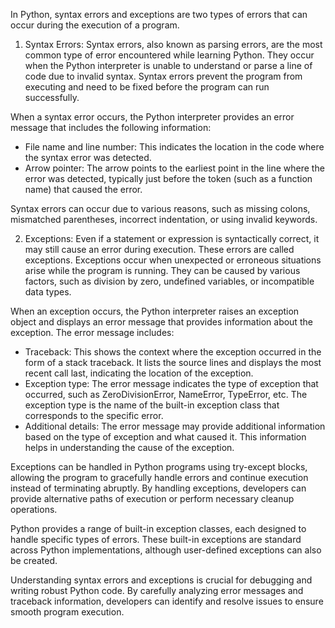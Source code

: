 In Python, syntax errors and exceptions are two types of errors that can occur during the execution of a program.

1. Syntax Errors:
Syntax errors, also known as parsing errors, are the most common type of error encountered while learning Python. They occur when the Python interpreter is unable to understand or parse a line of code due to invalid syntax. Syntax errors prevent the program from executing and need to be fixed before the program can run successfully.

When a syntax error occurs, the Python interpreter provides an error message that includes the following information:
- File name and line number: This indicates the location in the code where the syntax error was detected.
- Arrow pointer: The arrow points to the earliest point in the line where the error was detected, typically just before the token (such as a function name) that caused the error.

Syntax errors can occur due to various reasons, such as missing colons, mismatched parentheses, incorrect indentation, or using invalid keywords.

2. Exceptions:
Even if a statement or expression is syntactically correct, it may still cause an error during execution. These errors are called exceptions. Exceptions occur when unexpected or erroneous situations arise while the program is running. They can be caused by various factors, such as division by zero, undefined variables, or incompatible data types.

When an exception occurs, the Python interpreter raises an exception object and displays an error message that provides information about the exception. The error message includes:
- Traceback: This shows the context where the exception occurred in the form of a stack traceback. It lists the source lines and displays the most recent call last, indicating the location of the exception.
- Exception type: The error message indicates the type of exception that occurred, such as ZeroDivisionError, NameError, TypeError, etc. The exception type is the name of the built-in exception class that corresponds to the specific error.
- Additional details: The error message may provide additional information based on the type of exception and what caused it. This information helps in understanding the cause of the exception.

Exceptions can be handled in Python programs using try-except blocks, allowing the program to gracefully handle errors and continue execution instead of terminating abruptly. By handling exceptions, developers can provide alternative paths of execution or perform necessary cleanup operations.

Python provides a range of built-in exception classes, each designed to handle specific types of errors. These built-in exceptions are standard across Python implementations, although user-defined exceptions can also be created.

Understanding syntax errors and exceptions is crucial for debugging and writing robust Python code. By carefully analyzing error messages and traceback information, developers can identify and resolve issues to ensure smooth program execution.
